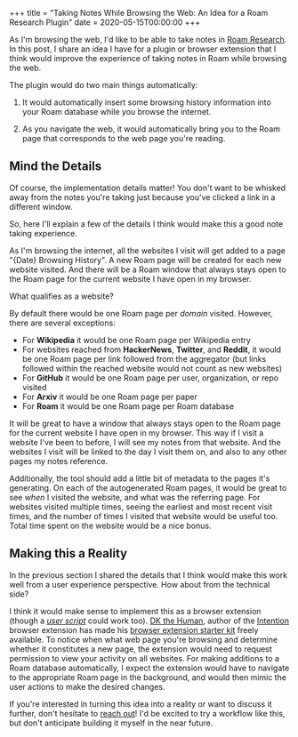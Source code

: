 +++
title = "Taking Notes While Browsing the Web: An Idea for a Roam Research Plugin"
date = 2020-05-15T00:00:00
+++

As I'm browsing the web, I'd like to be able to take notes in [Roam Research](https://roamresearch.com/). In this post, I share an idea I have for a plugin or browser extension that I think would improve the experience of taking notes in Roam while browsing the web.

The plugin would do two main things automatically:

1. It would automatically insert some browsing history information into your Roam database while you browse the internet.

2. As you navigate the web, it would automatically bring you to the Roam page that corresponds to the web page you're reading.

## Mind the Details

Of course, the implementation details matter! You don't want to be whisked away from the notes you're taking just because you've clicked a link in a different window.

So, here I'll explain a few of the details I think would make this a good note taking experience.

As I'm browsing the internet, all the websites I visit will get added to a page "{Date} Browsing History". A new Roam page will be created for each new website visited. And there will be a Roam window that always stays open to the Roam page for the current website I have open in my browser.

What qualifies as a website?

By default there would be one Roam page per _domain_ visited. However, there are several exceptions:
- For **Wikipedia** it would be one Roam page per Wikipedia entry
- For websites reached from **HackerNews**, **Twitter**, and **Reddit**, it would be one Roam page per link followed from the aggregator (but links followed within the reached website would not count as new websites)
- For **GitHub** it would be one Roam page per user, organization, or repo visited
- For **Arxiv** it would be one Roam page per paper
- For **Roam** it would be one Roam page per Roam database

It will be great to have a window that always stays open to the Roam page for the current website I have open in my browser. This way if I visit a website I've been to before, I will see my notes from that website. And the websites I visit will be linked to the day I visit them on, and also to any other pages my notes reference.

Additionally, the tool should add a little bit of metadata to the pages it's generating. On each of the autogenerated Roam pages, it would be great to see _when_ I visited the website, and what was the referring page. For websites visited multiple times, seeing the earliest and most recent visit times, and the number of times I visited that website would be useful too. Total time spent on the website would be a nice bonus.

## Making this a Reality

In the previous section I shared the details that I think would make this work well from a user experience perspective. How about from the technical side?

I think it would make sense to implement this as a browser extension (though a [_user script_](http://www.tampermonkey.net/) could work too).
[DK the Human](http://dkthehuman.com/), author of the [Intention](https://chrome.google.com/webstore/detail/intention/dladanhaondcgpahgiflodhckhoeohoe) browser extension
has made his [browser extension starter kit](https://github.com/dkthehuman/extension-starter-kit) freely available.
To notice when what web page you're browsing and determine whether it constitutes a new page, the extension would need to request permission to view your activity on all websites.
For making additions to a Roam database automatically, I expect the extension would have to navigate to the appropriate Roam page in the background, and would then mimic the user actions to make the desired changes.

If you're interested in turning this idea into a reality or want to discuss it further, don't hesitate to [reach out](mailto:david810+blog@gmail.com)! I'd be excited to try a workflow like this, but don't anticipate building it myself in the near future.
